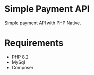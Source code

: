 # Simple Payment API 

Simple payment API with PHP Native.


# Requirements

- PHP 8.2
- MySql
- Composer